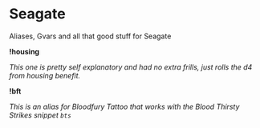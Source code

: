 # Seagate
Aliases, Gvars and all that good stuff for Seagate

 __**!housing**__

*This one is pretty self explanatory and had no extra frills, just rolls the d4 from housing benefit.*

__**!bft**__

*This is an alias for Bloodfury Tattoo that works with the Blood Thirsty Strikes snippet `bts`*
